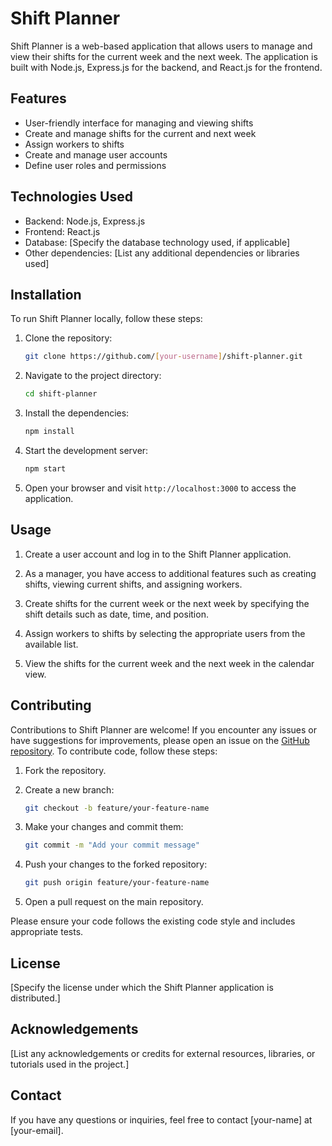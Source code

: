 # Shift Planner

Shift Planner is a web-based application that allows users to manage and view their shifts for the current week and the next week. The application is built with Node.js, Express.js for the backend, and React.js for the frontend.

## Features

- User-friendly interface for managing and viewing shifts
- Create and manage shifts for the current and next week
- Assign workers to shifts
- Create and manage user accounts
- Define user roles and permissions

## Technologies Used

- Backend: Node.js, Express.js
- Frontend: React.js
- Database: [Specify the database technology used, if applicable]
- Other dependencies: [List any additional dependencies or libraries used]

## Installation

To run Shift Planner locally, follow these steps:

1. Clone the repository:

   ```bash
   git clone https://github.com/[your-username]/shift-planner.git
   ```

2. Navigate to the project directory:

   ```bash
   cd shift-planner
   ```

3. Install the dependencies:

   ```bash
   npm install
   ```

4. Start the development server:

   ```bash
   npm start
   ```

5. Open your browser and visit `http://localhost:3000` to access the application.

## Usage

1. Create a user account and log in to the Shift Planner application.

2. As a manager, you have access to additional features such as creating shifts, viewing current shifts, and assigning workers.

3. Create shifts for the current week or the next week by specifying the shift details such as date, time, and position.

4. Assign workers to shifts by selecting the appropriate users from the available list.

5. View the shifts for the current week and the next week in the calendar view.

## Contributing

Contributions to Shift Planner are welcome! If you encounter any issues or have suggestions for improvements, please open an issue on the [GitHub repository](https://github.com/[your-username]/shift-planner/issues). To contribute code, follow these steps:

1. Fork the repository.

2. Create a new branch:

   ```bash
   git checkout -b feature/your-feature-name
   ```

3. Make your changes and commit them:

   ```bash
   git commit -m "Add your commit message"
   ```

4. Push your changes to the forked repository:

   ```bash
   git push origin feature/your-feature-name
   ```

5. Open a pull request on the main repository.

Please ensure your code follows the existing code style and includes appropriate tests.

## License

[Specify the license under which the Shift Planner application is distributed.]

## Acknowledgements

[List any acknowledgements or credits for external resources, libraries, or tutorials used in the project.]

## Contact

If you have any questions or inquiries, feel free to contact [your-name] at [your-email].
